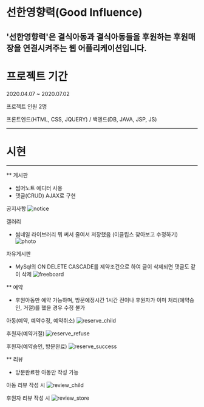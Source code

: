 # 선한영향력(Good Influence)

**'선한영향력'은 결식아동과 결식아동들을 후원하는 후원매장을 연결시켜주는 웹 어플리케이션입니다.**
---------------------------------------------
# 프로젝트 기간
2020.04.07 ~ 2020.07.02

프로젝트 인원
2명

프론트엔드(HTML, CSS, JQUERY) / 백엔드(DB, JAVA, JSP, JS) 


----------------------------------------------
# 시현
-----------------------------------------------

** 게시판 
- 썸머노트 에디터 사용
- 댓글(CRUD) AJAX로 구현

공지사항
![notice](https://user-images.githubusercontent.com/68145824/87397214-f31eed00-c5ee-11ea-867b-1ea3b3ac0db5.gif)

갤러리
- 썸네일 라이브러리 뭐 써서 줄여서 저장했음 (이클립스 찾아보고 수정하기)
![photo](https://user-images.githubusercontent.com/68145824/87397232-fc0fbe80-c5ee-11ea-8fb5-dc6f986fd4e5.gif)

자유게시판
-  MySql의 ON DELETE CASCADE를 제약조건으로 하여 글이 삭제되면 댓글도 같이 삭제
![freeboard](https://user-images.githubusercontent.com/68145824/87397363-32e5d480-c5ef-11ea-972c-43ad3e2ca86b.gif)


** 예약
- 후원아동만 예약 가능하며, 방문예정시간 1시간 전이나 후원자가 이미 처리(예약승인, 거절)를 했을 경우 수정 불가

아동(예약, 예약수정, 예약취소)
![reserve_child](https://user-images.githubusercontent.com/68145824/87397823-e8188c80-c5ef-11ea-80a0-fb018fd2aa8a.gif)

후원자(예약거절)
![reserve_refuse](https://user-images.githubusercontent.com/68145824/87397895-067e8800-c5f0-11ea-9381-8113fabb9eaa.gif)

후원자(예약승인, 방문완료)
![reserve_success](https://user-images.githubusercontent.com/68145824/87397901-08e0e200-c5f0-11ea-823d-38072f7eb139.gif)

** 리뷰
- 방문완료한 아동만 작성 가능

아동 리뷰 작성 시
![review_child](https://user-images.githubusercontent.com/68145824/87397909-0bdbd280-c5f0-11ea-8026-7c77d90a84c7.gif)

후원자 리뷰 작성 시
![review_store](https://user-images.githubusercontent.com/68145824/87397912-0d0cff80-c5f0-11ea-8543-d1b999b7ed5a.gif)

